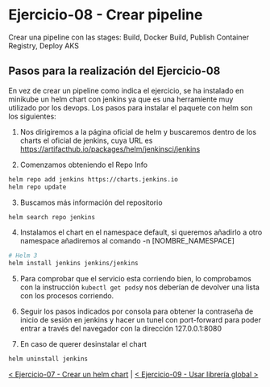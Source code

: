 # Ejercicio-08 - Crear pipeline

Crear una pipeline con las stages: Build, Docker Build, Publish Container Registry, Deploy AKS

## Pasos para la realización del Ejercicio-08

En vez de crear un pipeline como indica el ejercicio, se ha instalado en minikube un helm chart con jenkins ya que es una herramiente muy utilizado por los devops. Los pasos para instalar el paquete con helm son los siguientes:

1) Nos dirigiremos a la página oficial de helm y buscaremos dentro de los charts el oficial de jenkins, cuya URL es https://artifacthub.io/packages/helm/jenkinsci/jenkins

2) Comenzamos obteniendo el Repo Info
```sh
helm repo add jenkins https://charts.jenkins.io
helm repo update
```

3) Buscamos más información del repositorio
```sh
helm search repo jenkins
```

4) Instalamos el chart en el namespace default, si queremos añadirlo a otro namespace añadiremos al comando -n [NOMBRE_NAMESPACE]
```sh
# Helm 3
helm install jenkins jenkins/jenkins
```

5) Para comprobar que el servicio esta corriendo bien, lo comprobamos con la instrucción ``` kubectl get pods ```y nos deberían de devolver una lista con los procesos corriendo.

6) Seguir los pasos indicados por consola para obtener la contraseña de inicio de sesión en jenkins y hacer un tunel con port-forward para poder entrar a través del navegador con la dirección 127.0.0.1:8080

7) En caso de querer desinstalar el chart
```sh
helm uninstall jenkins
```
[< Ejercicio-07 - Crear un helm chart](../Ejercicio-07/) | [< Ejercicio-09 - Usar librería global >](../Ejercicio-09/)

